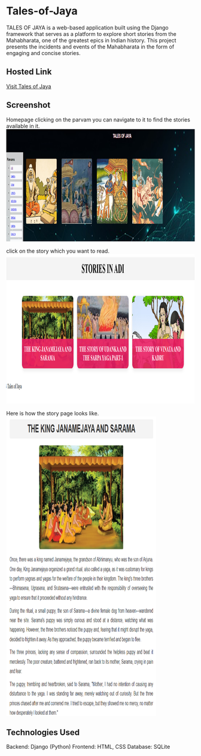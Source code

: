 # Tales-of-Jaya
TALES OF JAYA is a web-based application built using the Django framework that serves as a platform to explore short stories from the Mahabharata, one of the greatest epics in Indian history. This project presents the incidents and events of the Mahabharata in the form of engaging and concise stories.

## Hosted Link
[Visit Tales of Jaya](https://sril32996.pythonanywhere.com)

## Screenshot
Homepage
clicking on the parvam you can navigate to it to find the stories available in it.
<img src="screenshots/Screenshot 2025-01-26 115547.png" alt="Screenshot of the project" width="1000" height="300">

click on the story which you want to read.
<img src="screenshots/Screenshot 2025-01-26 115613.png" alt="Screenshot of the project" width="600" height = "400">

Here is how the story page looks like.
<img src="screenshots/Screenshot 2025-01-26 115654.png" alt="Screenshot of the project" width="400" height = "800">

## Technologies Used
Backend: Django (Python)
Frontend: HTML, CSS
Database: SQLite




